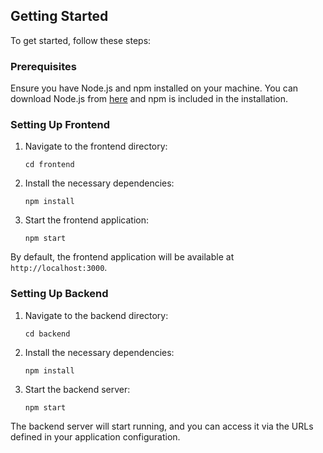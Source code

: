 ## Getting Started

To get started, follow these steps:

### Prerequisites

Ensure you have Node.js and npm installed on your machine. You can download Node.js from [here](https://nodejs.org/en/download/) and npm is included in the installation.

### Setting Up Frontend

1. Navigate to the frontend directory:

   ```
   cd frontend
   ```

2. Install the necessary dependencies:

   ```
   npm install
   ```

3. Start the frontend application:

   ```
   npm start
   ```

By default, the frontend application will be available at `http://localhost:3000`.

### Setting Up Backend

1. Navigate to the backend directory:

   ```
   cd backend
   ```

2. Install the necessary dependencies:

   ```
   npm install
   ```

3. Start the backend server:

   ```
   npm start
   ```

The backend server will start running, and you can access it via the URLs defined in your application configuration.
